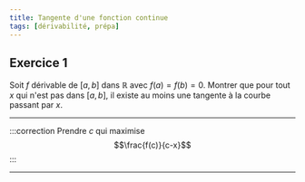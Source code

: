 ```yaml
---
title: Tangente d'une fonction continue
tags: [dérivabilité, prépa]
---
```


## Exercice 1

Soit $f$ dérivable de $[a, b]$ dans $\mathbb{R}$ avec $f(a) = f(b) = 0$. Montrer que pour tout $x$ qui n'est pas dans $[a, b]$, il existe au moins une tangente à la courbe passant par $x$.

---

:::correction
Prendre $c$ qui maximise $$\frac{f(c)}{c-x}$$
:::

---